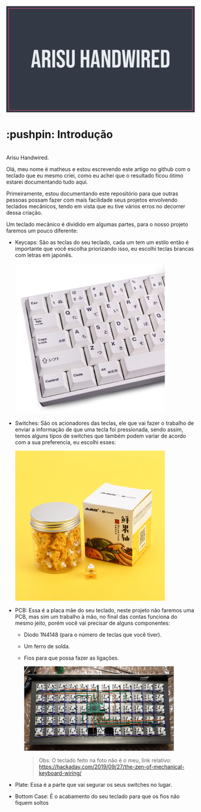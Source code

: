 <img src="/Images/Capa.png">
<h1> :pushpin: Introdução</h1>
<br>
Arisu Handwired. 

Olá, meu nome é matheus e estou escrevendo este artigo no github com o teclado que eu mesmo criei, como eu achei que o resultado ficou ótimo estarei documentando tudo aqui.


Primeiramente, estou documentando este repositório para que outras pessoas possam fazer com mais facilidade seus projetos envolvendo teclados mecânicos, tendo em vista que eu tive vários erros no decorrer dessa criação. 

Um teclado mecânico é dividido em algumas partes, para o nosso projeto faremos um pouco diferente: 


- Keycaps: São as teclas do seu teclado, cada um tem um estilo então é importante que você escolha priorizando isso, eu escolhi teclas brancas com letras em japonês.
  
  <img width=400px src="/Images/keycap-set.jpg">
  
- Switches: São os acionadores das teclas, ele que vai fazer o trabalho de enviar a informação de que uma tecla foi pressionada, sendo assim, temos alguns tipos de switches que também podem variar de acordo com a sua preferencia, eu escolhi esses:

   <img width=400px src="/Images/banana-switches.png">
   
- PCB: Essa é a placa mãe do seu teclado, neste projeto não faremos uma PCB, mas sim um trabalho à mão, no final das contas funciona do mesmo jeito, porém você vai precisar de alguns componentes:
  * Diodo 1N4148 (para o número de teclas que você tiver). 
  * Um ferro de solda. 
  * Fios para que possa fazer as ligações.

    <img width=400px src="/Images/kbwire_feat.png">

    >Obs: O teclado feito na foto não é o meu, link relativo: https://hackaday.com/2019/09/27/the-zen-of-mechanical-keyboard-wiring/
    
- Plate: Essa é a parte que vai segurar os seus switches no lugar.
- Bottom Case: É o acabamento do seu teclado para que os fios não fiquem soltos
